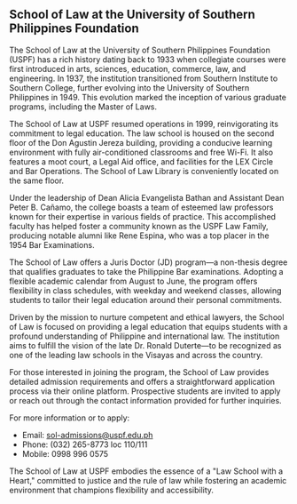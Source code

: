 ## School of Law at the University of Southern Philippines Foundation

The School of Law at the University of Southern Philippines Foundation (USPF) has a rich history dating back to 1933 when collegiate courses were first introduced in arts, sciences, education, commerce, law, and engineering. In 1937, the institution transitioned from Southern Institute to Southern College, further evolving into the University of Southern Philippines in 1949. This evolution marked the inception of various graduate programs, including the Master of Laws.

The School of Law at USPF resumed operations in 1999, reinvigorating its commitment to legal education. The law school is housed on the second floor of the Don Agustin Jereza building, providing a conducive learning environment with fully air-conditioned classrooms and free Wi-Fi. It also features a moot court, a Legal Aid office, and facilities for the LEX Circle and Bar Operations. The School of Law Library is conveniently located on the same floor.

Under the leadership of Dean Alicia Evangelista Bathan and Assistant Dean Peter B. Cañamo, the college boasts a team of esteemed law professors known for their expertise in various fields of practice. This accomplished faculty has helped foster a community known as the USPF Law Family, producing notable alumni like Rene Espina, who was a top placer in the 1954 Bar Examinations.

The School of Law offers a Juris Doctor (JD) program—a non-thesis degree that qualifies graduates to take the Philippine Bar examinations. Adopting a flexible academic calendar from August to June, the program offers flexibility in class schedules, with weekday and weekend classes, allowing students to tailor their legal education around their personal commitments.

Driven by the mission to nurture competent and ethical lawyers, the School of Law is focused on providing a legal education that equips students with a profound understanding of Philippine and international law. The institution aims to fulfill the vision of the late Dr. Ronald Duterte—to be recognized as one of the leading law schools in the Visayas and across the country.

For those interested in joining the program, the School of Law provides detailed admission requirements and offers a straightforward application process via their online platform. Prospective students are invited to apply or reach out through the contact information provided for further inquiries.

For more information or to apply:
- Email: sol-admissions@uspf.edu.ph
- Phone: (032) 265-8773 loc 110/111
- Mobile: 0998 996 0575

The School of Law at USPF embodies the essence of a "Law School with a Heart," committed to justice and the rule of law while fostering an academic environment that champions flexibility and accessibility.